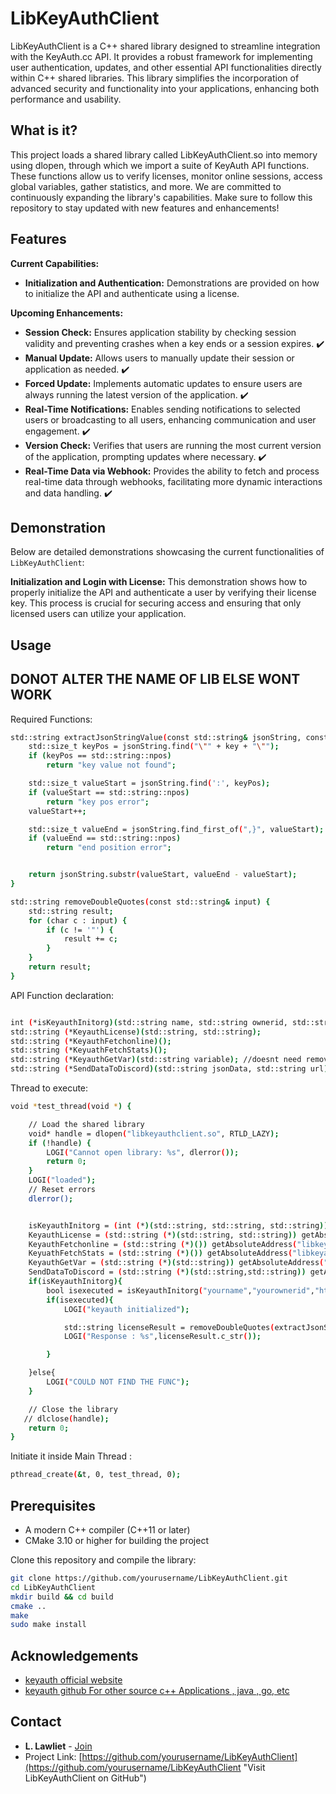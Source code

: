 # LibKeyAuthClient

LibKeyAuthClient is a C++ shared library designed to streamline integration with the KeyAuth.cc API. It provides a robust framework for implementing user authentication, updates, and other essential API functionalities directly within C++ shared libraries. This library simplifies the incorporation of advanced security and functionality into your applications, enhancing both performance and usability.

## What is it?

This project loads a shared library called LibKeyAuthClient.so into memory using dlopen, through which we import a suite of KeyAuth API functions. These functions allow us to verify licenses, monitor online sessions, access global variables, gather statistics, and more. We are committed to continuously expanding the library's capabilities. Make sure to follow this repository to stay updated with new features and enhancements!



## Features

**Current Capabilities:**
- **Initialization and Authentication:** Demonstrations are provided on how to initialize the API and authenticate using a license.

**Upcoming Enhancements:**
- **Session Check:** Ensures application stability by checking session validity and preventing crashes when a key ends or a session expires. ✔️
- **Manual Update:** Allows users to manually update their session or application as needed. ✔️
- **Forced Update:** Implements automatic updates to ensure users are always running the latest version of the application. ✔️
- **Real-Time Notifications:** Enables sending notifications to selected users or broadcasting to all users, enhancing communication and user engagement. ✔️
- **Version Check:** Verifies that users are running the most current version of the application, prompting updates where necessary. ✔️
- **Real-Time Data via Webhook:** Provides the ability to fetch and process real-time data through webhooks, facilitating more dynamic interactions and data handling. ✔️

## Demonstration

Below are detailed demonstrations showcasing the current functionalities of `LibKeyAuthClient`:

**Initialization and Login with License:**
This demonstration shows how to properly initialize the API and authenticate a user by verifying their license key. This process is crucial for securing access and ensuring that only licensed users can utilize your application.


## Usage
## DONOT ALTER THE NAME OF LIB ELSE WONT WORK

Required Functions:

```bash
std::string extractJsonStringValue(const std::string& jsonString, const std::string& key) {
    std::size_t keyPos = jsonString.find("\"" + key + "\"");
    if (keyPos == std::string::npos)
        return "key value not found";

    std::size_t valueStart = jsonString.find(':', keyPos);
    if (valueStart == std::string::npos)
        return "key pos error";
    valueStart++;

    std::size_t valueEnd = jsonString.find_first_of(",}", valueStart);
    if (valueEnd == std::string::npos)
        return "end position error";


    return jsonString.substr(valueStart, valueEnd - valueStart);
}

std::string removeDoubleQuotes(const std::string& input) {
    std::string result;
    for (char c : input) {
        if (c != '"') {
            result += c;
        }
    }
    return result;
}

```
API Function declaration:

```bash

int (*isKeyauthInitorg)(std::string name, std::string ownerid, std::string apiurl);
std::string (*KeyauthLicense)(std::string, std::string);
std::string (*KeyauthFetchonline)();
std::string (*KeyuathFetchStats)();
std::string (*KeyauthGetVar)(std::string variable); //doesnt need removedoubleqoutes
std::string (*SendDataToDiscord)(std::string jsonData, std::string url);

```

Thread to execute:
```bash
void *test_thread(void *) {

    // Load the shared library
    void* handle = dlopen("libkeyauthclient.so", RTLD_LAZY);
    if (!handle) {
        LOGI("Cannot open library: %s", dlerror());
        return 0;
    }
    LOGI("loaded");
    // Reset errors
    dlerror();


    isKeyauthInitorg = (int (*)(std::string, std::string, std::string)) getAbsoluteAddress("libkeyauthclient.so", 0xF1420);
    KeyauthLicense = (std::string (*)(std::string, std::string)) getAbsoluteAddress("libkeyauthclient.so", 0xF1438);
    KeyauthFetchonline = (std::string (*)()) getAbsoluteAddress("libkeyauthclient.so", 0xF1478);
    KeyuathFetchStats = (std::string (*)()) getAbsoluteAddress("libkeyauthclient.so", 0xF1494);
    KeyauthGetVar = (std::string (*)(std::string)) getAbsoluteAddress("libkeyauthclient.so", 0xF14B0);
    SendDataToDiscord = (std::string (*)(std::string,std::string)) getAbsoluteAddress("libkeyauthclient.so", 0xF14D0);
    if(isKeyauthInitorg){
        bool isexecuted = isKeyauthInitorg("yourname","yourownerid","https://keyauth.win/api/1.2/");
        if(isexecuted){
            LOGI("keyauth initialized");

            std::string licenseResult = removeDoubleQuotes(extractJsonStringValue(KeyauthLicense("KEYAUTH-4Y4L0A-hnXmin-fSJnxw-8vvGko-C9wWcZ-WwXLSi",""),"message"));
            LOGI("Response : %s",licenseResult.c_str());

        }

    }else{
        LOGI("COULD NOT FIND THE FUNC");
    }

    // Close the library
   // dlclose(handle);
    return 0;
}
```
Initiate it inside Main Thread :
```bash
pthread_create(&t, 0, test_thread, 0);
```

## Prerequisites

- A modern C++ compiler (C++11 or later)
- CMake 3.10 or higher for building the project

Clone this repository and compile the library:

```bash
git clone https://github.com/yourusername/LibKeyAuthClient.git
cd LibKeyAuthClient
mkdir build && cd build
cmake ..
make
sudo make install
```

## Acknowledgements
- [keyauth official website ](https://keyauth.cc/)
- [keyauth github For other source c++ Applications , java , go, etc ](https://keyauth.cc/)

## Contact

- **L. Lawliet** - [Join](https://discord.gg/fMwvMGaUup)
- Project Link: [https://github.com/yourusername/LibKeyAuthClient](https://github.com/yourusername/LibKeyAuthClient "Visit LibKeyAuthClient on GitHub")


